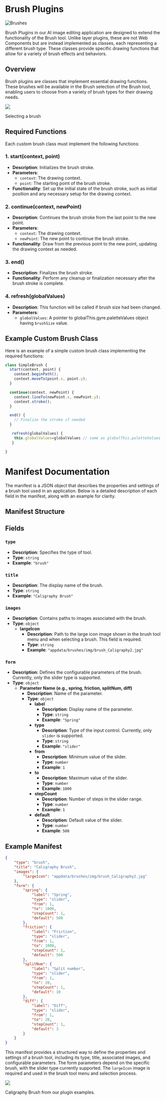 
# Brush Plugins
![Brushes](../brushes.png)

Brush Plugins in our AI image editing application are designed to extend the functionality of the Brush tool. Unlike layer plugins, these are not Web Components but are instead implemented as classes, each representing a different brush type. These classes provide specific drawing functions that allow for a variety of brush effects and behaviors.

## Overview

Brush plugins are classes that implement essential drawing functions. These brushes will be available in the Brush selection of the Brush tool, enabling users to choose from a variety of brush types for their drawing needs.

<img src="../brush1.png"  >

Selecting a brush 

## Required Functions

Each custom brush class must implement the following functions:

### 1. start(context, point)
- **Description**: Initializes the brush stroke.
- **Parameters**: 
  - `context`: The drawing context.
  - `point`: The starting point of the brush stroke.
- **Functionality**: Set up the initial state of the brush stroke, such as initial position and any necessary setup for the drawing context.


### 2. continue(context, newPoint)
- **Description**: Continues the brush stroke from the last point to the new point.
- **Parameters**: 
  - `context`: The drawing context.
  - `newPoint`: The new point to continue the brush stroke.  
- **Functionality**: Draw from the previous point to the new point, updating the drawing context as needed.



### 3. end()
- **Description**: Finalizes the brush stroke.
- **Functionality**: Perform any cleanup or finalization necessary after the brush stroke is complete.

### 4. refresh(globalValues)
- **Description**: This function will be called if brush size had been changed.
- **Parameters**: 
  - `globalValues`: A pointer to globalThis.gyre.paletteValues object having `brushSize` value. 


## Example Custom Brush Class

Here is an example of a simple custom brush class implementing the required functions:

```javascript
class SimpleBrush {
  start(context, point) {
    context.beginPath();
    context.moveTo(point.x, point.y);
  }

  continue(context, newPoint) {
    context.lineTo(newPoint.x, newPoint.y);
    context.stroke();
  }

  end() {
    // Finalize the stroke if needed
  }

   refresh(globalValues) {
    this.globalValues=globalValues // same as globalThis.paletteValues with brushSize parameter
   }

}
```


# Manifest Documentation

The manifest is a JSON object that describes the properties and settings of a brush tool used in an application. Below is a detailed description of each field in the manifest, along with an example for clarity.

## Manifest Structure


## Fields

### `type`
- **Description**: Specifies the type of tool.
- **Type**: `string`
- **Example**: `"brush"`

### `title`
- **Description**: The display name of the brush.
- **Type**: `string`
- **Example**: `"Caligraphy Brush"`

### `images`
- **Description**: Contains paths to images associated with the brush.
- **Type**: `object`
  - **largeIcon**
    - **Description**: Path to the large icon image shown in the brush tool menu and when selecting a brush. This field is required.
    - **Type**: `string`
    - **Example**: `"appdata/brushes/img/brush_Caligraphy2.jpg"`

### `form`
- **Description**: Defines the configurable parameters of the brush. Currently, only the slider type is supported.
- **Type**: `object`
  - **Parameter Name (e.g., spring, friction, splitNum, diff)**
    - **Description**: Name of the parameter.
    - **Type**: `object`
      - **label**
        - **Description**: Display name of the parameter.
        - **Type**: `string`
        - **Example**: `"Spring"`
      - **type**
        - **Description**: Type of the input control. Currently, only `slider` is supported.
        - **Type**: `string`
        - **Example**: `"slider"`
      - **from**
        - **Description**: Minimum value of the slider.
        - **Type**: `number`
        - **Example**: `1`
      - **to**
        - **Description**: Maximum value of the slider.
        - **Type**: `number`
        - **Example**: `1000`
      - **stepCount**
        - **Description**: Number of steps in the slider range.
        - **Type**: `number`
        - **Example**: `1`
      - **default**
        - **Description**: Default value of the slider.
        - **Type**: `number`
        - **Example**: `500`

## Example Manifest

```json
{
    "type": "brush",
    "title": "Caligraphy Brush",
    "images": {
        "largeIcon": "appdata/brushes/img/brush_Caligraphy2.jpg"
    },
    "form": {
        "spring": {
            "label": "Spring",
            "type": "slider",
            "from": 1,
            "to": 1000,
            "stepCount": 1,
            "default": 500
        },
        "friction": {
            "label": "Friction",
            "type": "slider",
            "from": 1,
            "to": 1000,
            "stepCount": 1,
            "default": 500
        },
        "splitNum": {
            "label": "Split number",
            "type": "slider",
            "from": 1,
            "to": 20,
            "stepCount": 1,
            "default": 10
        },
        "diff": {
            "label": "Diff",
            "type": "slider",
            "from": 1,
            "to": 20,
            "stepCount": 1,
            "default": 3
        }
    }
}
```

This manifest provides a structured way to define the properties and settings of a brush tool, including its type, title, associated images, and configurable parameters. The form parameters depend on the specific brush, with the slider type currently supported. The `largeIcon` image is required and used in the brush tool menu and selection process.

<img src="../brush2.png" >

Caligraphy Brush from our plugin examples.



